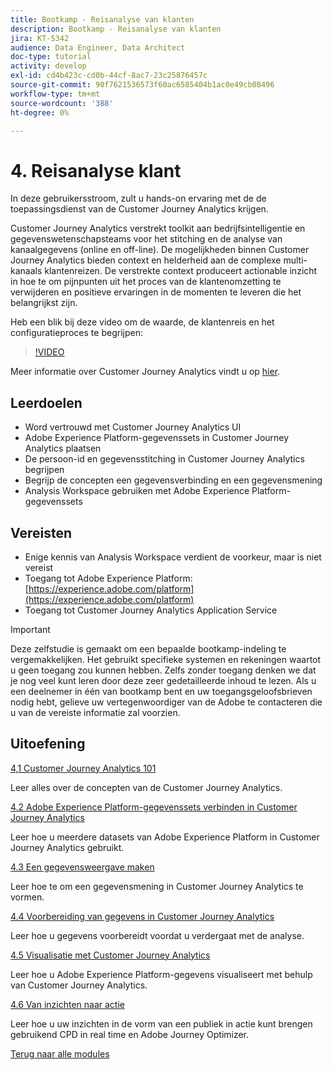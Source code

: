```yaml
---
title: Bootkamp - Reisanalyse van klanten
description: Bootkamp - Reisanalyse van klanten
jira: KT-5342
audience: Data Engineer, Data Architect
doc-type: tutorial
activity: develop
exl-id: cd4b423c-cd0b-44cf-8ac7-23c25876457c
source-git-commit: 90f7621536573f60ac6585404b1ac0e49cb08496
workflow-type: tm+mt
source-wordcount: '388'
ht-degree: 0%

---
```


# 4. Reisanalyse klant

In deze gebruikersstroom, zult u hands-on ervaring met de de toepassingsdienst van de Customer Journey Analytics krijgen.

Customer Journey Analytics verstrekt toolkit aan bedrijfsintelligentie en gegevenswetenschapsteams voor het stitching en de analyse van kanaalgegevens (online en off-line). De mogelijkheden binnen Customer Journey Analytics bieden context en helderheid aan de complexe multi-kanaals klantenreizen. De verstrekte context produceert actionable inzicht in hoe te om pijnpunten uit het proces van de klantenomzetting te verwijderen en positieve ervaringen in de momenten te leveren die het belangrijkst zijn.

Heb een blik bij deze video om de waarde, de klantenreis en het configuratieproces te begrijpen:

>[!VIDEO](https://video.tv.adobe.com/v/327188?quality=12&learn=on)

Meer informatie over Customer Journey Analytics vindt u op [hier](https://spark.adobe.com/page/t62eiRu9l6iWJ/).

## Leerdoelen

- Word vertrouwd met Customer Journey Analytics UI
- Adobe Experience Platform-gegevenssets in Customer Journey Analytics plaatsen
- De persoon-id en gegevensstitching in Customer Journey Analytics begrijpen
- Begrijp de concepten een gegevensverbinding en een gegevensmening
- Analysis Workspace gebruiken met Adobe Experience Platform-gegevenssets

## Vereisten

- Enige kennis van Analysis Workspace verdient de voorkeur, maar is niet vereist
- Toegang tot Adobe Experience Platform: [https://experience.adobe.com/platform](https://experience.adobe.com/platform)
- Toegang tot Customer Journey Analytics Application Service

>[!IMPORTANT]
>
>Deze zelfstudie is gemaakt om een bepaalde bootkamp-indeling te vergemakkelijken. Het gebruikt specifieke systemen en rekeningen waartot u geen toegang zou kunnen hebben. Zelfs zonder toegang denken we dat je nog veel kunt leren door deze zeer gedetailleerde inhoud te lezen. Als u een deelnemer in één van bootkamp bent en uw toegangsgeloofsbrieven nodig hebt, gelieve uw vertegenwoordiger van de Adobe te contacteren die u van de vereiste informatie zal voorzien.

## Uitoefening

[4,1 Customer Journey Analytics 101](./ex1.md)

Leer alles over de concepten van de Customer Journey Analytics.

[4.2 Adobe Experience Platform-gegevenssets verbinden in Customer Journey Analytics](./ex2.md)

Leer hoe u meerdere datasets van Adobe Experience Platform in Customer Journey Analytics gebruikt.

[4.3 Een gegevensweergave maken](./ex3.md)

Leer hoe te om een gegevensmening in Customer Journey Analytics te vormen.

[4.4 Voorbereiding van gegevens in Customer Journey Analytics](./ex4.md)

Leer hoe u gegevens voorbereidt voordat u verdergaat met de analyse.

[4.5 Visualisatie met Customer Journey Analytics](./ex5.md)

Leer hoe u Adobe Experience Platform-gegevens visualiseert met behulp van Customer Journey Analytics.

[4.6 Van inzichten naar actie](./ex6.md)

Leer hoe u uw inzichten in de vorm van een publiek in actie kunt brengen gebruikend CPD in real time en Adobe Journey Optimizer.

[Terug naar alle modules](../../overview.md)
